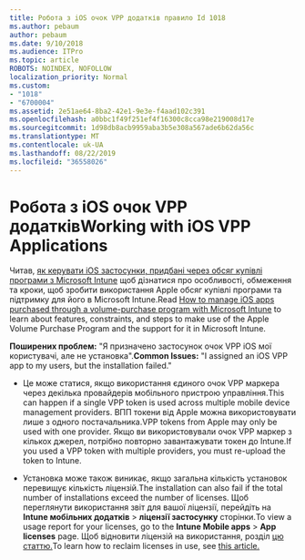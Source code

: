 ```yaml
---
title: Робота з iOS очок VPP додатків правило Id 1018
ms.author: pebaum
author: pebaum
ms.date: 9/10/2018
ms.audience: ITPro
ms.topic: article
ROBOTS: NOINDEX, NOFOLLOW
localization_priority: Normal
ms.custom:
- "1018"
- "6700004"
ms.assetid: 2e51ae64-8ba2-42e1-9e3e-f4aad102c391
ms.openlocfilehash: a0bbc1f49f251ef4f16300c8cca98e219008d17e
ms.sourcegitcommit: 1d98db8acb9959aba3b5e308a567ade6b62da56c
ms.translationtype: MT
ms.contentlocale: uk-UA
ms.lasthandoff: 08/22/2019
ms.locfileid: "36558026"
---
```

# <a name="working-with-ios-vpp-applications"></a><span data-ttu-id="b8d2a-102">Робота з iOS очок VPP додатків</span><span class="sxs-lookup"><span data-stu-id="b8d2a-102">Working with iOS VPP Applications</span></span>

<span data-ttu-id="b8d2a-103">Читав, [як керувати iOS застосунки, придбані через обсяг купівлі програми з Microsoft Intune](https://docs.microsoft.com/intune/vpp-apps-ios) щоб дізнатися про особливості, обмеження та кроки, щоб зробити використання Apple обсяг купівлі програми та підтримку для його в Microsoft Intune.</span><span class="sxs-lookup"><span data-stu-id="b8d2a-103">Read [How to manage iOS apps purchased through a volume-purchase program with Microsoft Intune](https://docs.microsoft.com/intune/vpp-apps-ios) to learn about features, constraints, and steps to make use of the Apple Volume Purchase Program and the support for it in Microsoft Intune.</span></span>
  
 <span data-ttu-id="b8d2a-104">**Поширених проблем:** "Я призначено застосунок очок VPP iOS мої користувачі, але не установка".</span><span class="sxs-lookup"><span data-stu-id="b8d2a-104">**Common Issues:** "I assigned an iOS VPP app to my users, but the installation failed."</span></span>
  
- <span data-ttu-id="b8d2a-105">Це може статися, якщо використання єдиного очок VPP маркера через декілька провайдерів мобільного пристрою управління.</span><span class="sxs-lookup"><span data-stu-id="b8d2a-105">This can happen if a single VPP token is used across multiple mobile device management providers.</span></span> <span data-ttu-id="b8d2a-106">ВПП токени від Apple можна використовувати лише з одного постачальника.</span><span class="sxs-lookup"><span data-stu-id="b8d2a-106">VPP tokens from Apple may only be used with one provider.</span></span> <span data-ttu-id="b8d2a-107">Якщо ви використовували очок VPP маркер з кількох джерел, потрібно повторно завантажувати токен до Intune.</span><span class="sxs-lookup"><span data-stu-id="b8d2a-107">If you used a VPP token with multiple providers, you must re-upload the token to Intune.</span></span>

- <span data-ttu-id="b8d2a-108">Установка може також виникає, якщо загальна кількість установок перевищує кількість ліцензій.</span><span class="sxs-lookup"><span data-stu-id="b8d2a-108">The installation can also fail if the total number of installations exceed the number of licenses.</span></span> <span data-ttu-id="b8d2a-109">Щоб переглянути використання звіт для вашої ліцензії, перейдіть на **Intune мобільних додатків** \> **ліцензії застосунку** сторінки.</span><span class="sxs-lookup"><span data-stu-id="b8d2a-109">To view a usage report for your licenses, go to the **Intune Mobile apps** \> **App licenses** page.</span></span> <span data-ttu-id="b8d2a-110">Щоб відновити ліцензій на використання, розділ [цю статтю.](https://docs.microsoft.com/intune/vpp-apps-ios#revoking-app-licenses-and-deleting-tokens)</span><span class="sxs-lookup"><span data-stu-id="b8d2a-110">To learn how to reclaim licenses in use, see [this article.](https://docs.microsoft.com/intune/vpp-apps-ios#revoking-app-licenses-and-deleting-tokens)</span></span>
